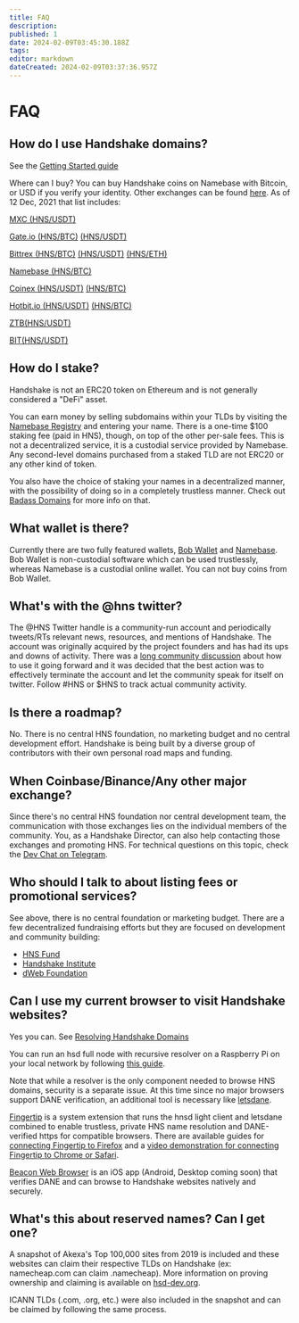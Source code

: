 ```yaml
---
title: FAQ
description: 
published: 1
date: 2024-02-09T03:45:30.188Z
tags: 
editor: markdown
dateCreated: 2024-02-09T03:37:36.957Z
---
```


# FAQ

## How do I use Handshake domains?
See the [Getting Started guide](/en/getting-started)

Where can I buy?
You can buy Handshake coins on Namebase with Bitcoin, or USD if you verify your identity. Other exchanges can be found [here](https://www.coingecko.com/en/coins/handshake#markets). As of 12 Dec, 2021 that list includes:

[MXC (HNS/USDT)](https://www.mexc.com/exchange/HNS_USDT)

[Gate.io (HNS/BTC)](https://www.gate.io/trade/HNS_BTC) [(HNS/USDT)](https://www.gate.io/trade/hns_usdt)

[Bittrex (HNS/BTC)](https://bittrex.com/Market/Index?MarketName=BTC-HNS) [(HNS/USDT)](https://global.bittrex.com/Market/Index?MarketName=USDT-HNS) [(HNS/ETH)](https://global.bittrex.com/Market/Index?MarketName=ETH-HNS)

[Namebase (HNS/BTC)](https://www.namebase.io/pro)

[Coinex (HNS/USDT)](https://www.coinex.com/exchange?currency=usdt&dest=hns&tab=limit) [(HNS/BTC)](https://www.coinex.com/exchange?currency=btc&dest=hns&tab=limit)

[Hotbit.io (HNS/USDT)](https://www.hotbit.io/exchange?symbol=HNS_USDT) [(HNS/BTC)](https://www.hotbit.io/exchange?symbol=HNS_BTC)

[ZTB(HNS/USDT)](https://www.ztb.im/exchange?coin=HNS_USDT)

[BIT(HNS/USDT)](https://www.bitrue.com/trade/hns_usdt)


## How do I stake?
Handshake is not an ERC20 token on Ethereum and is not generally considered a "DeFi" asset.

You can earn money by selling subdomains within your TLDs by visiting the [Namebase Registry](https://www.namebase.io/registry) and entering your name. There is a one-time $100 staking fee (paid in HNS), though, on top of the other per-sale fees. This is not a decentralized service, it is a custodial service provided by Namebase. Any second-level domains purchased from a staked TLD are not ERC20 or any other kind of token.

You also have the choice of staking your names in a decentralized manner, with the possibility of doing so in a completely trustless manner. Check out [Badass Domains](https://badass.domains/) for more info on that.

## What wallet is there?

Currently there are two fully featured wallets, [Bob Wallet](https://bobwallet.io) and [Namebase](https://www.namebase.io). Bob Wallet is non-custodial software which can be used trustlessly, whereas Namebase is a custodial online wallet. You can not buy coins from Bob Wallet.

## What's with the @hns twitter?

The @HNS Twitter handle is a community-run account and periodically tweets/RTs relevant news, resources, and mentions of Handshake. The account was originally acquired by the project founders and has had its ups and downs of activity. There was a [long community discussion](https://github.com/handshake-org/handshake-web/issues/14) about how to use it going forward and it was decided that the best action was to effectively terminate the account and let the community speak for itself on twitter. Follow #HNS or $HNS to track actual community activity.

## Is there a roadmap?
No. There is no central HNS foundation, no marketing budget and no central development effort. Handshake is being built by a diverse group of contributors with their own personal road maps and funding.

## When Coinbase/Binance/Any other major exchange?
Since there's no central HNS foundation nor central development team, the communication with those exchanges lies on the individual members of the community. You, as a Handshake Director, can also help contacting those exchanges and promoting HNS. For technical questions on this topic, check the [Dev Chat on Telegram](https://t.me/hns_tech).

## Who should I talk to about listing fees or promotional services?
See above, there is no central foundation or marketing budget. There are a few decentralized fundraising efforts but they are focused on development and community building:

- [HNS Fund](https://hnsfund.titansofdata.org/)
- [Handshake Institute](https://handy.wiki/wiki/Handshake_Institute)
- [dWeb Foundation](https://www.decentralizedinter.net/)

## Can I use my current browser to visit Handshake websites?
Yes you can. See [Resolving Handshake Domains](/en/resolving)

You can run an hsd full node with recursive resolver on a Raspberry Pi on your local network by following [this guide](https://gist.github.com/pinheadmz/a3e5ded7a4f0413e948a6a257c375891).

Note that while a resolver is the only component needed to browse HNS domains, security is a separate issue. At this time since no major browsers support DANE verification, an additional tool is necessary like [letsdane](https://github.com/buffrr/letsdane).

[Fingertip](https://impervious.com/fingertip.html) is a system extension that runs the hnsd light client and letsdane combined to enable trustless, private HNS name resolution and DANE-verified https for compatible browsers. There are available guides for [connecting Fingertip to Firefox](https://gist.github.com/pinheadmz/264e360742e8b35798bf88005e77f2f8) and a [video demonstration for connecting Fingertip to Chrome or Safari](https://vimeo.com/584892397).

[Beacon Web Browser](https://impervious.com/beacon) is an iOS app (Android, Desktop coming soon) that verifies DANE and can browse to Handshake websites natively and securely.

## What's this about reserved names? Can I get one?
A snapshot of Akexa's Top 100,000 sites from 2019 is included and these websites can claim their respective TLDs on Handshake (ex: namecheap.com can claim .namecheap). More information on proving ownership and claiming is available on [hsd-dev.org](https://hsd-dev.org/guides/claims.html).

ICANN TLDs (.com, .org, etc.) were also included in the snapshot and can be claimed by following the same process.

